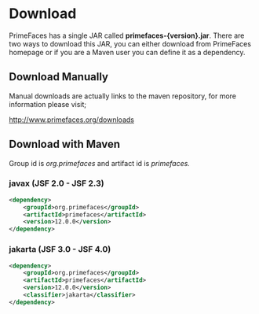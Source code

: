 # Download

PrimeFaces has a single JAR called **primefaces-{version}.jar**. There are two ways to download this
JAR, you can either download from PrimeFaces homepage or if you are a Maven user you can define
it as a dependency.

## Download Manually
Manual downloads are actually links to the maven repository, for more information please visit;

http://www.primefaces.org/downloads

## Download with Maven
Group id is _org.primefaces_ and artifact id is _primefaces._

### javax (JSF 2.0 - JSF 2.3)

```xml
<dependency>
    <groupId>org.primefaces</groupId>
    <artifactId>primefaces</artifactId>
    <version>12.0.0</version>
</dependency>
```

### jakarta (JSF 3.0 - JSF 4.0)

```xml
<dependency>
    <groupId>org.primefaces</groupId>
    <artifactId>primefaces</artifactId>
    <version>12.0.0</version>
    <classifier>jakarta</classifier>
</dependency>
```
